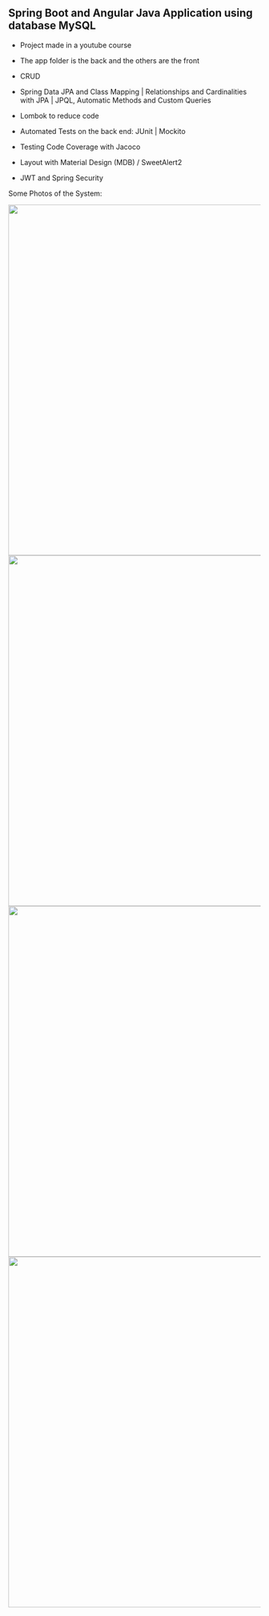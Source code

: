 ## Spring Boot and Angular Java Application using database MySQL

* Project made in a youtube course

* The app folder is the back and the others are the front

* CRUD

* Spring Data JPA and Class Mapping | Relationships and Cardinalities with JPA | JPQL, Automatic Methods and Custom Queries

* Lombok to reduce code

* Automated Tests on the back end: JUnit | Mockito

* Testing Code Coverage with Jacoco

* Layout with Material Design (MDB) / SweetAlert2

* JWT and Spring Security

Some Photos of the System:

<img src="https://github.com/user-attachments/assets/205f94c1-1384-4198-b679-698da1d011c0" width="700px">

<img src="https://github.com/user-attachments/assets/d7c13d8f-d182-4fa1-9928-eba569c5f182" width="700px">

<img src="https://github.com/user-attachments/assets/1a9ec98a-68b7-4378-9849-1e5c84e63fa8" width="700px">

<img src="https://github.com/user-attachments/assets/3e523102-f528-4197-a818-5f6585473163" width="700px">
